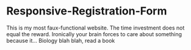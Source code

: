 # Responsive-Registration-Form
This is my most faux-functional website. The time investment does not equal the reward. Ironically your brain forces to care about something because it... Biology blah blah, read a book
